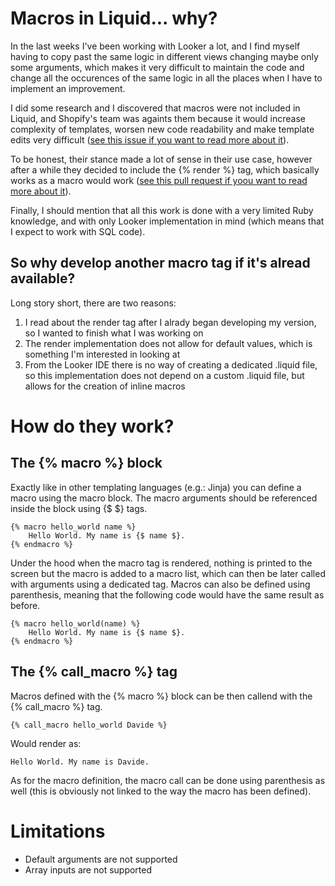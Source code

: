 # Macros in Liquid... why?
In the last weeks I've been working with Looker a lot, and I find myself having to copy past the same logic in different views changing maybe only some arguments, which makes it very difficult to maintain the code and change all the occurences of the same logic in all the places when I have to implement an improvement.

I did some research and I discovered that macros were not included in Liquid, and Shopify's team was againts them because it would increase complexity of templates, worsen new code readability and make template edits very difficult ([see this issue if you want to read more about it](https://github.com/Shopify/liquid/issues/580)). 

To be honest, their stance made a lot of sense in their use case, however after a while they decided to include the {% render %} tag, which basically works as a macro would work ([see this pull request if yoou want to read more about it](https://github.com/Shopify/liquid/pull/1122)).

Finally, I should mention that all this work is done with a very limited Ruby knowledge, and with only Looker implementation in mind (which means that I expect to work with SQL code).

## So why develop another macro tag if it's alread available?

Long story short, there are two reasons:
1. I read about the render tag after I alrady began developing my version, so I wanted to finish what I was working on
2. The render implementation does not allow for default values, which is something I'm interested in looking at
3. From the Looker IDE there is no way of creating a dedicated .liquid file, so this implementation does not depend on a custom .liquid file, but allows for the creation of inline macros

# How do they work?
## The {% macro %} block
Exactly like in other templating languages (e.g.: Jinja) you can define a macro using the macro block.
The macro arguments should be referenced inside the block using {$ $} tags.
```liquid
{% macro hello_world name %}
    Hello World. My name is {$ name $}.
{% endmacro %}
```
Under the hood when the macro tag is rendered, nothing is printed to the screen but the macro is added to a macro list, which can then be later called with arguments using a dedicated tag.
Macros can also be defined using parenthesis, meaning that the following code would have the same result as before.
```liquid
{% macro hello_world(name) %}
    Hello World. My name is {$ name $}.
{% endmacro %}
```
## The {% call_macro %} tag
Macros defined with the {% macro %} block can be then callend with the {% call_macro %} tag.
```liquid
{% call_macro hello_world Davide %}
```
Would render as:
```
Hello World. My name is Davide.
```
As for the macro definition, the macro call can be done using parenthesis as well (this is obviously not linked to the way the macro has been defined).

# Limitations
- Default arguments are not supported
- Array inputs are not supported

